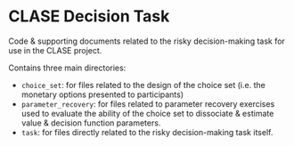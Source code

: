 # CLASE Decision Task

Code & supporting documents related to the risky decision-making task for use in the CLASE project.

Contains three main directories:
- `choice_set`: for files related to the design of the choice set (i.e. the monetary options presented to participants)
- `parameter_recovery`: for files related to parameter recovery exercises used to evaluate the ability of the choice set to dissociate & estimate value & decision function parameters.
- `task`: for files directly related to the risky decision-making task itself.
